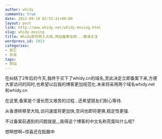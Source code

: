 ```yaml
---
author: whidy
comments: true
date: 2012-09-10 02:51:41+00:00
layout: post
link: http://www.whidy.net/whidy-moving.html
slug: whidy-moving
title: Whidy即将转入大陆,网站备案在即...敬请关注
wordpress_id: 1013
categories:
- 其它
- 杂谈
tags:
- 网站
---
```


在纠结了2年后的今天,我终于买下了whidy.cn的域名,至此决定立即备案下来,方便大家访问的同时,也希望以后我的博客更加规范化.未来将采用两个域名whidy.net和whidy.cn

在这里,备案是个漫长而又艰苦的过程...还希望朋友们耐心等待.

从香港转移至大陆,访问速度将更加快,空间也即将更换,稳定性更强.

不过备案前遇到的问题就是,,,我得这个博客的中文名称究竟叫什么呢?

想啊想啊~惊喜还在酝酿中
